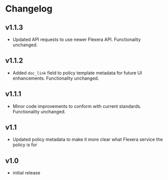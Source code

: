 # Changelog

## v1.1.3

- Updated API requests to use newer Flexera API. Functionality unchanged.

## v1.1.2

- Added `doc_link` field to policy template metadata for future UI enhancements. Functionality unchanged.

## v1.1.1

- Minor code improvements to conform with current standards. Functionality unchanged.

## v1.1

- Updated policy metadata to make it more clear what Flexera service the policy is for

## v1.0

- initial release
